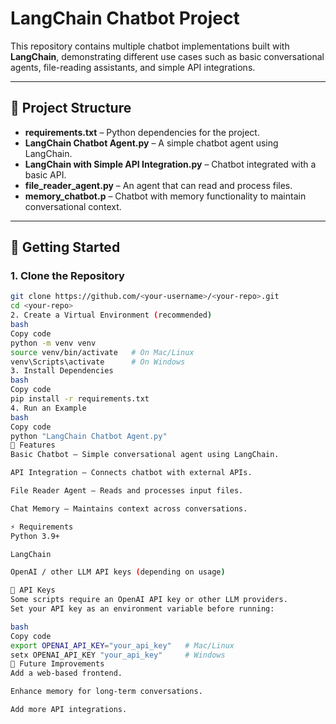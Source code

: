 # LangChain Chatbot Project

This repository contains multiple chatbot implementations built with **LangChain**, demonstrating different use cases such as basic conversational agents, file-reading assistants, and simple API integrations.

---

## 📂 Project Structure

- **requirements.txt** – Python dependencies for the project.  
- **LangChain Chatbot Agent.py** – A simple chatbot agent using LangChain.  
- **LangChain with Simple API Integration.py** – Chatbot integrated with a basic API.  
- **file_reader_agent.py** – An agent that can read and process files.  
- **memory_chatbot.p** – Chatbot with memory functionality to maintain conversational context.  

---

## 🚀 Getting Started

### 1. Clone the Repository
```bash
git clone https://github.com/<your-username>/<your-repo>.git
cd <your-repo>
2. Create a Virtual Environment (recommended)
bash
Copy code
python -m venv venv
source venv/bin/activate   # On Mac/Linux
venv\Scripts\activate      # On Windows
3. Install Dependencies
bash
Copy code
pip install -r requirements.txt
4. Run an Example
bash
Copy code
python "LangChain Chatbot Agent.py"
🧩 Features
Basic Chatbot – Simple conversational agent using LangChain.

API Integration – Connects chatbot with external APIs.

File Reader Agent – Reads and processes input files.

Chat Memory – Maintains context across conversations.

⚡ Requirements
Python 3.9+

LangChain

OpenAI / other LLM API keys (depending on usage)

🔑 API Keys
Some scripts require an OpenAI API key or other LLM providers.
Set your API key as an environment variable before running:

bash
Copy code
export OPENAI_API_KEY="your_api_key"   # Mac/Linux
setx OPENAI_API_KEY "your_api_key"     # Windows
📌 Future Improvements
Add a web-based frontend.

Enhance memory for long-term conversations.

Add more API integrations.

